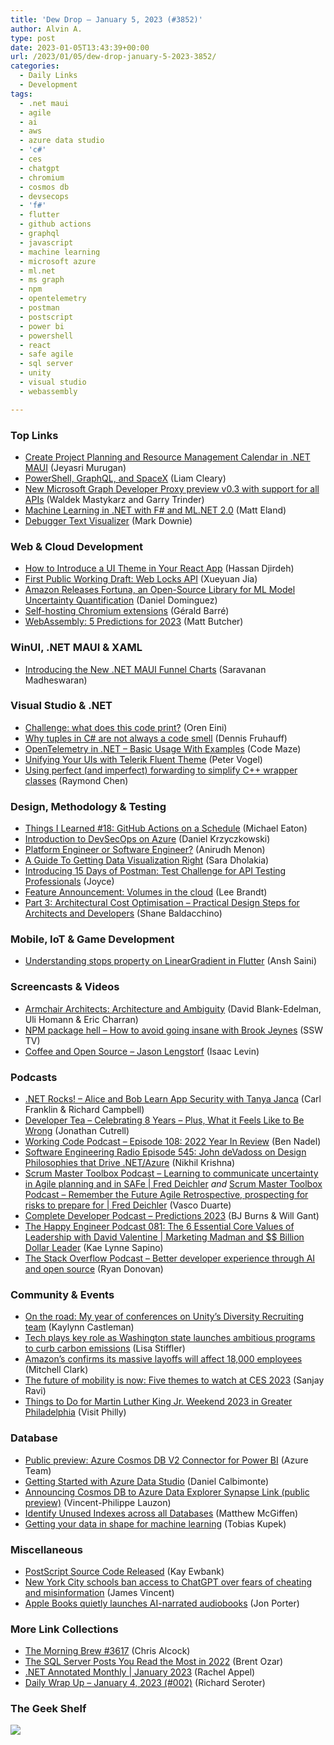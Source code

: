 ```yaml
---
title: 'Dew Drop – January 5, 2023 (#3852)'
author: Alvin A.
type: post
date: 2023-01-05T13:43:39+00:00
url: /2023/01/05/dew-drop-january-5-2023-3852/
categories:
  - Daily Links
  - Development
tags:
  - .net maui
  - agile
  - ai
  - aws
  - azure data studio
  - 'c#'
  - ces
  - chatgpt
  - chromium
  - cosmos db
  - devsecops
  - 'f#'
  - flutter
  - github actions
  - graphql
  - javascript
  - machine learning
  - microsoft azure
  - ml.net
  - ms graph
  - npm
  - opentelemetry
  - postman
  - postscript
  - power bi
  - powershell
  - react
  - safe agile
  - sql server
  - unity
  - visual studio
  - webassembly

---
```

### <a name="top"></a>Top Links

  * <a href="https://www.syncfusion.com/blogs/post/create-project-planning-and-resource-management-calendar-in-net-maui.aspx?utm_source=alvinashcraft&utm_medium=email&utm_campaign=alvinashcraft_blog_edmjan23" target="_blank" rel="noopener">Create Project Planning and Resource Management Calendar in .NET MAUI</a> (Jeyasri Murugan)
  * <a href="https://helloitsliam.com/2023/01/04/powershell-graphql-and-spacex/" target="_blank" rel="noopener">PowerShell, GraphQL, and SpaceX</a> (Liam Cleary)
  * <a href="https://devblogs.microsoft.com/microsoft365dev/microsoft-graph-developer-proxy-v0-3/" target="_blank" rel="noopener">New Microsoft Graph Developer Proxy preview v0.3 with support for all APIs</a> (Waldek Mastykarz and Garry Trinder)
  * <a href="https://accessibleai.dev/post/mlnet_fsharp_regression/" target="_blank" rel="noopener">Machine Learning in .NET with F# and ML.NET 2.0</a> (Matt Eland)
  * <a href="https://www.poppastring.com/blog/debugger-text-visualizer" target="_blank" rel="noopener">Debugger Text Visualizer</a> (Mark Downie)

### <a name="web"></a>Web & Cloud Development

  * <a href="https://www.telerik.com/blogs/how-to-introduce-ui-theme-react-app" target="_blank" rel="noopener">How to Introduce a UI Theme in Your React App</a> (Hassan Djirdeh)
  * <a href="https://www.w3.org/blog/news/archives/9806" target="_blank" rel="noopener">First Public Working Draft: Web Locks API</a> (Xueyuan Jia)
  * <a href="https://www.infoq.com/news/2023/01/amazon-fortuna-uncertainty/?utm_campaign=infoq_content&utm_source=infoq&utm_medium=feed&utm_term=global" target="_blank" rel="noopener">Amazon Releases Fortuna, an Open-Source Library for ML Model Uncertainty Quantification</a> (Daniel Dominguez)
  * <a href="https://www.meziantou.net/self-hosting-chromium-extensions.htm?utm_medium=social&utm_source=syndication" target="_blank" rel="noopener">Self-hosting Chromium extensions</a> (Gérald Barré)
  * <a href="https://thenewstack.io/webassembly-5-predictions-for-2023/" target="_blank" rel="noopener">WebAssembly: 5 Predictions for 2023</a> (Matt Butcher)

### <a name="silverlight"></a>WinUI, .NET MAUI & XAML

  * <a href="https://www.syncfusion.com/blogs/post/dotnet-maui-funnel-charts.aspx" target="_blank" rel="noopener">Introducing the New .NET MAUI Funnel Charts</a> (Saravanan Madheswaran)

### <a name="dotnet"></a>Visual Studio & .NET

  * <a href="https://ayende.com/blog/198721-A/challenge-what-does-this-code-print?Key=1872d7ef-392d-44db-b7ef-eabf515e32d5" target="_blank" rel="noopener">Challenge: what does this code print?</a> (Oren Eini)
  * <a href="https://dateo-software.de/blog/tuples-in-csharp" target="_blank" rel="noopener">Why tuples in C# are not always a code smell</a> (Dennis Fruhauff)
  * <a href="https://code-maze.com/opentelemetry-in-dotnet/" target="_blank" rel="noopener">OpenTelemetry in .NET – Basic Usage With Examples</a> (Code Maze)
  * <a href="https://www.telerik.com/blogs/unifying-uis-telerik-fluent-theme" target="_blank" rel="noopener">Unifying Your UIs with Telerik Fluent Theme</a> (Peter Vogel)
  * <a href="https://devblogs.microsoft.com/oldnewthing/20230104-00/?p=107668" target="_blank" rel="noopener">Using perfect (and imperfect) forwarding to simplify C++ wrapper classes</a> (Raymond Chen)

### <a name="design"></a>Design, Methodology & Testing

  * <a href="https://samestuffdifferentday.net/2023/01/04/things-i-learned-18/" target="_blank" rel="noopener">Things I Learned #18: GitHub Actions on a Schedule</a> (Michael Eaton)
  * <a href="https://techmindfactory.com/Intro-To-DevSecOps-on-Azure-PS-Course/" target="_blank" rel="noopener">Introduction to DevSecOps on Azure</a> (Daniel Krzyczkowski)
  * <a href="https://thenewstack.io/platform-engineer-vs-software-engineer/" target="_blank" rel="noopener">Platform Engineer or Software Engineer?</a> (Anirudh Menon)
  * <a href="https://smashingmagazine.com/2023/01/guide-getting-data-visualization-right/" target="_blank" rel="noopener">A Guide To Getting Data Visualization Right</a> (Sara Dholakia)
  * <a href="https://blog.postman.com/15-days-of-postman-test-challenge-for-api-testing-professionals/" target="_blank" rel="noopener">Introducing 15 Days of Postman: Test Challenge for API Testing Professionals</a> (Joyce)
  * <a href="https://www.architect.io/blog/2023-01-04/cloud-volumes/" target="_blank" rel="noopener">Feature Announcement: Volumes in the cloud</a> (Lee Brandt)
  * <a href="https://techcommunity.microsoft.com/t5/azure-architecture-blog/part-3-architectural-cost-optimisation-practical-design-steps/ba-p/3708993" target="_blank" rel="noopener">Part 3: Architectural Cost Optimisation – Practical Design Steps for Architects and Developers</a> (Shane Baldacchino)

### <a name="mobile"></a>Mobile, IoT & Game Development

  * <a href="https://dev.to/anshsaini/understanding-stops-property-on-lineargradient-in-flutter-1fnk" target="_blank" rel="noopener">Understanding stops property on LinearGradient in Flutter</a> (Ansh Saini)

### <a name="videos"></a>Screencasts & Videos

  * <a href="http://www.youtube.com/watch?v=FStbpGwhT8M" target="_blank" rel="noopener">Armchair Architects: Architecture and Ambiguity</a> (David Blank-Edelman, Uli Homann & Eric Charran)
  * <a href="http://www.youtube.com/watch?v=LN2zsrLqljY" target="_blank" rel="noopener">NPM package hell &#8211; How to avoid going insane with Brook Jeynes</a> (SSW TV)
  * <a href="https://anchor.fm/coffeandopensource/episodes/Jason-Lengstorf-e1t3jrg" target="_blank" rel="noopener">Coffee and Open Source &#8211; Jason Lengstorf</a> (Isaac Levin)

### <a name="podcasts"></a>Podcasts

  * <a href="https://www.spreaker.com/user/16677006/dotnetrocks-1827-alice-and-bob-learn-app" target="_blank" rel="noopener">.NET Rocks! &#8211; Alice and Bob Learn App Security with Tanya Janca</a> (Carl Franklin & Richard Campbell)
  * <a href="https://developertea.com/episodes/ba00d89a-49ef-4841-913d-004f5cc78e68" target="_blank" rel="noopener">Developer Tea &#8211; Celebrating 8 Years &#8211; Plus, What it Feels Like to Be Wrong</a> (Jonathan Cutrell)
  * <a href="https://www.bennadel.com/blog/4380-working-code-podcast-episode-108-2022-year-in-review.htm" target="_blank" rel="noopener">Working Code Podcast &#8211; Episode 108: 2022 Year In Review</a> (Ben Nadel)
  * <a href="https://www.se-radio.net/2023/01/episode-545-john-devadoss-on-design-philosophies-that-drive-net-azure/" target="_blank" rel="noopener">Software Engineering Radio Episode 545: John deVadoss on Design Philosophies that Drive .NET/Azure</a> (Nikhil Krishna)
  * <a href="https://scrummastertoolbox.libsyn.com/learning-to-communicate-uncertainty-in-agile-planning-and-in-safe-fred-deichler" target="_blank" rel="noopener">Scrum Master Toolbox Podcast &#8211; Learning to communicate uncertainty in Agile planning and in SAFe | Fred Deichler</a> _and_ <a href="https://scrummastertoolbox.libsyn.com/remember-the-future-agile-retrospective-prospecting-for-risks-to-prepare-for-fred-deichler" target="_blank" rel="noopener">Scrum Master Toolbox Podcast &#8211; Remember the Future Agile Retrospective, prospecting for risks to prepare for | Fred Deichler</a> (Vasco Duarte)
  * <a href="https://completedeveloperpodcast.com/predictions-2023/?utm_source=rss&utm_medium=rss&utm_campaign=predictions-2023" target="_blank" rel="noopener">Complete Developer Podcast &#8211; Predictions 2023</a> (BJ Burns & Will Gant)
  * <a href="https://oasisofcourage.com/081-the-6-essential-core-values-of-leadership-with-david-valentine-marketing-madman-and-billion-dollar-leader/" target="_blank" rel="noopener">The Happy Engineer Podcast 081: The 6 Essential Core Values of Leadership with David Valentine | Marketing Madman and $$ Billion Dollar Leader</a> (Kae Lynne Sapino)
  * <a href="https://stackoverflow.blog/2023/01/04/better-developer-experience-through-ai-and-open-source/" target="_blank" rel="noopener">The Stack Overflow Podcast &#8211; Better developer experience through AI and open source</a> (Ryan Donovan)

### <a name="events"></a>Community & Events

  * <a href="https://blog.unity.com/news/my-year-of-conferences-for-unity-diversity-recruiting" target="_blank" rel="noopener">On the road: My year of conferences on Unity’s Diversity Recruiting team</a> (Kaylynn Castleman)
  * <a href="https://www.geekwire.com/2023/tech-plays-key-role-as-washington-state-launches-ambitious-programs-to-curb-carbon-emissions/" target="_blank" rel="noopener">Tech plays key role as Washington state launches ambitious programs to curb carbon emissions</a> (Lisa Stiffler)
  * <a href="https://www.theverge.com/2023/1/4/23539737/amazon-layoffs-thousands-17000" target="_blank" rel="noopener">Amazon’s confirms its massive layoffs will affect 18,000 employees</a> (Mitchell Clark)
  * <a href="https://blogs.microsoft.com/blog/2023/01/04/the-future-of-mobility-is-now-five-themes-to-watch-at-ces-2023/" target="_blank" rel="noopener">The future of mobility is now: Five themes to watch at CES 2023</a> (Sanjay Ravi)
  * <a href="https://www.visitphilly.com/articles/philadelphia/dr-martin-luther-king-jr-day-of-service-events-in-philadelphia/" target="_blank" rel="noopener">Things to Do for Martin Luther King Jr. Weekend 2023 in Greater Philadelphia</a> (Visit Philly)

### <a name="sql"></a>Database

  * <a href="https://azure.microsoft.com/en-us/updates/public-preview-azure-cosmos-db-v2-connector-for-power-bi/" target="_blank" rel="noopener">Public preview: Azure Cosmos DB V2 Connector for Power BI</a> (Azure Team)
  * <a href="https://www.mssqltips.com/sqlservertip/7508/azure-data-studio-tutorial-installation-and-getting-started/" target="_blank" rel="noopener">Getting Started with Azure Data Studio</a> (Daniel Calbimonte)
  * <a href="https://techcommunity.microsoft.com/t5/azure-data-explorer-blog/announcing-cosmos-db-to-azure-data-explorer-synapse-link-public/ba-p/3708929" target="_blank" rel="noopener">Announcing Cosmos DB to Azure Data Explorer Synapse Link (public preview)</a> (Vincent-Philippe Lauzon)
  * <a href="https://www.sqlservercentral.com/blogs/identify-unused-indexes-across-all-databases" target="_blank" rel="noopener">Identify Unused Indexes across all Databases</a> (Matthew McGiffen)
  * <a href="https://stackoverflow.blog/2023/01/04/getting-your-data-in-shape-for-machine-learning/" target="_blank" rel="noopener">Getting your data in shape for machine learning</a> (Tobias Kupek)

### <a name="misc"></a>Miscellaneous

  * <a href="http://www.i-programmer.info/news/82-heritage/15988-postscript-source-code-released.html" target="_blank" rel="noopener">PostScript Source Code Released</a> (Kay Ewbank)
  * <a href="https://www.theverge.com/2023/1/5/23540263/chatgpt-education-fears-banned-new-york-city-safety-accuracy" target="_blank" rel="noopener">New York City schools ban access to ChatGPT over fears of cheating and misinformation</a> (James Vincent)
  * <a href="https://www.theverge.com/2023/1/5/23540261/apple-text-to-speech-audiobooks-ebooks-artificial-intelligence-narrator-madison-jackson" target="_blank" rel="noopener">Apple Books quietly launches AI-narrated audiobooks</a> (Jon Porter)

### <a name="links"></a>More Link Collections

  * <a href="https://blog.cwa.me.uk/2023/01/05/the-morning-brew-3617/" target="_blank" rel="noopener">The Morning Brew #3617</a> (Chris Alcock)
  * <a href="https://www.brentozar.com/archive/2023/01/the-sql-server-posts-you-read-the-most-in-2022/" target="_blank" rel="noopener">The SQL Server Posts You Read the Most in 2022</a> (Brent Ozar)
  * <a href="https://blog.jetbrains.com/dotnet/2023/01/04/net-annotated-monthly-january-2023/" target="_blank" rel="noopener">.NET Annotated Monthly | January 2023</a> (Rachel Appel)
  * <a href="https://seroter.com/2023/01/04/daily-wrap-up-january-4-2023-002/" target="_blank" rel="noopener">Daily Wrap Up – January 4, 2023 (#002)</a> (Richard Seroter)

### <a name="shelf"></a>The Geek Shelf

<a href="https://packt.link/eTqWo" target="_blank" rel="noopener"><img decoding="async" style="border: 0px currentcolor; border-image: none; background-image: none;" src="/wp-content/uploads/2022/12/Untitled-design-2.jpg" border="0" /></a>